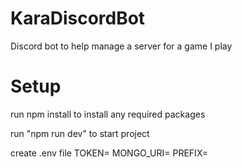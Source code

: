 # KaraDiscordBot
Discord bot to help manage a server for a game I play

# Setup
run npm install to install any required packages

run "npm run dev" to start project

create .env file
TOKEN=<discord bot token>
MONGO_URI=<mongo db uri>
PREFIX=<whatever you want the prefix to be>
